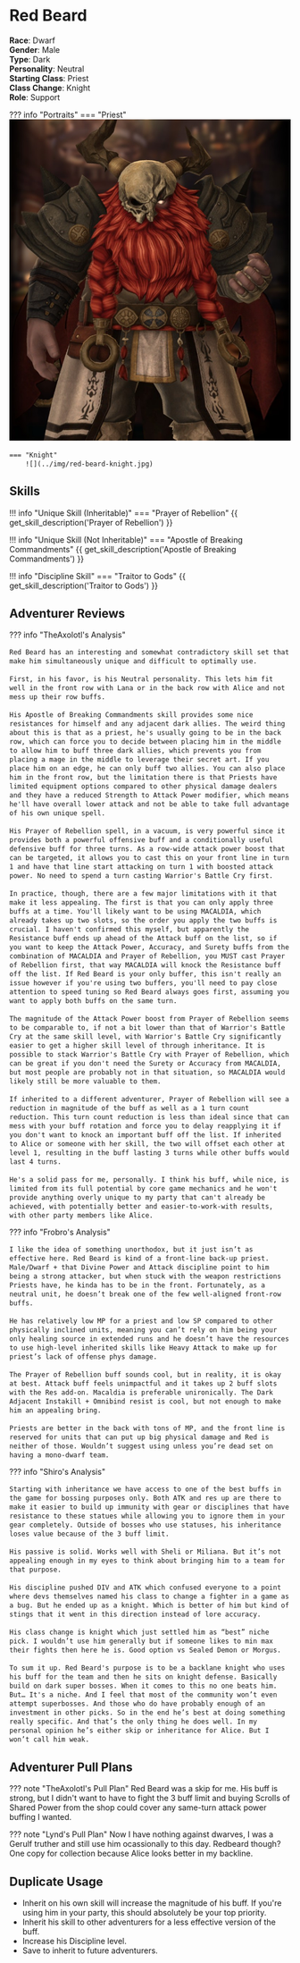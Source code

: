 # Red Beard

**Race**: Dwarf  
**Gender**: Male  
**Type**: Dark  
**Personality**: Neutral  
**Starting Class**: Priest  
**Class Change**: Knight  
**Role**: Support

??? info "Portraits"
    === "Priest"
        ![](../img/red-beard-priest.jpg)

    === "Knight"
        ![](../img/red-beard-knight.jpg)

## Skills

!!! info "Unique Skill (Inheritable)"
    === "Prayer of Rebellion"
        {{ get_skill_description('Prayer of Rebellion') }}

!!! info "Unique Skill (Not Inheritable)"
    === "Apostle of Breaking Commandments"
        {{ get_skill_description('Apostle of Breaking Commandments') }}

!!! info "Discipline Skill"
    === "Traitor to Gods"
        {{ get_skill_description('Traitor to Gods') }}

## Adventurer Reviews

??? info "TheAxolotl's Analysis"

    Red Beard has an interesting and somewhat contradictory skill set that make him simultaneously unique and difficult to optimally use.

    First, in his favor, is his Neutral personality. This lets him fit well in the front row with Lana or in the back row with Alice and not mess up their row buffs.

    His Apostle of Breaking Commandments skill provides some nice resistances for himself and any adjacent dark allies. The weird thing about this is that as a priest, he's usually going to be in the back row, which can force you to decide between placing him in the middle to allow him to buff three dark allies, which prevents you from placing a mage in the middle to leverage their secret art. If you place him on an edge, he can only buff two allies. You can also place him in the front row, but the limitation there is that Priests have limited equipment options compared to other physical damage dealers and they have a reduced Strength to Attack Power modifier, which means he'll have overall lower attack and not be able to take full advantage of his own unique spell.

    His Prayer of Rebellion spell, in a vacuum, is very powerful since it provides both a powerful offensive buff and a conditionally useful defensive buff for three turns. As a row-wide attack power boost that can be targeted, it allows you to cast this on your front line in turn 1 and have that line start attacking on turn 1 with boosted attack power. No need to spend a turn casting Warrior's Battle Cry first.
    
    In practice, though, there are a few major limitations with it that make it less appealing. The first is that you can only apply three buffs at a time. You'll likely want to be using MACALDIA, which already takes up two slots, so the order you apply the two buffs is crucial. I haven't confirmed this myself, but apparently the Resistance buff ends up ahead of the Attack buff on the list, so if you want to keep the Attack Power, Accuracy, and Surety buffs from the combination of MACALDIA and Prayer of Rebellion, you MUST cast Prayer of Rebellion first, that way MACALDIA will knock the Resistance buff off the list. If Red Beard is your only buffer, this isn't really an issue however if you're using two buffers, you'll need to pay close attention to speed tuning so Red Beard always goes first, assuming you want to apply both buffs on the same turn.

    The magnitude of the Attack Power boost from Prayer of Rebellion seems to be comparable to, if not a bit lower than that of Warrior's Battle Cry at the same skill level, with Warrior's Battle Cry significantly easier to get a higher skill level of through inheritance. It is possible to stack Warrior's Battle Cry with Prayer of Rebellion, which can be great if you don't need the Surety or Accuracy from MACALDIA, but most people are probably not in that situation, so MACALDIA would likely still be more valuable to them.

    If inherited to a different adventurer, Prayer of Rebellion will see a reduction in magnitude of the buff as well as a 1 turn count reduction. This turn count reduction is less than ideal since that can mess with your buff rotation and force you to delay reapplying it if you don't want to knock an important buff off the list. If inherited to Alice or someone with her skill, the two will offset each other at level 1, resulting in the buff lasting 3 turns while other buffs would last 4 turns.

    He's a solid pass for me, personally. I think his buff, while nice, is limited from its full potential by core game mechanics and he won't provide anything overly unique to my party that can't already be achieved, with potentially better and easier-to-work-with results, with other party members like Alice.

??? info "Frobro's Analysis"

    I like the idea of something unorthodox, but it just isn’t as effective here. Red Beard is kind of a front-line back-up priest. Male/Dwarf + that Divine Power and Attack discipline point to him being a strong attacker, but when stuck with the weapon restrictions Priests have, he kinda has to be in the front. Fortunately, as a neutral unit, he doesn’t break one of the few well-aligned front-row buffs.

    He has relatively low MP for a priest and low SP compared to other physically inclined units, meaning you can’t rely on him being your only healing source in extended runs and he doesn’t have the resources to use high-level inherited skills like Heavy Attack to make up for priest’s lack of offense phys damage.

    The Prayer of Rebellion buff sounds cool, but in reality, it is okay at best. Attack buff feels unimpactful and it takes up 2 buff slots with the Res add-on. Macaldia is preferable unironically. The Dark Adjacent Instakill + Omnibind resist is cool, but not enough to make him an appealing bring.

    Priests are better in the back with tons of MP, and the front line is reserved for units that can put up big physical damage and Red is neither of those. Wouldn’t suggest using unless you’re dead set on having a mono-dwarf team.

??? info "Shiro's Analysis"

    Starting with inheritance we have access to one of the best buffs in the game for bossing purposes only. Both ATK and res up are there to make it easier to build up immunity with gear or disciplines that have resistance to these statues while allowing you to ignore them in your gear completely. Outside of bosses who use statuses, his inheritance loses value because of the 3 buff limit.

    His passive is solid. Works well with Sheli or Miliana. But it’s not appealing enough in my eyes to think about bringing him to a team for that purpose.

    His discipline pushed DIV and ATK which confused everyone to a point where devs themselves named his class to change a fighter in a game as a bug. But he ended up as a knight. Which is better of him but kind of stings that it went in this direction instead of lore accuracy.

    His class change is knight which just settled him as “best” niche pick. I wouldn’t use him generally but if someone likes to min max their fights then here he is. Good option vs Sealed Demon or Morgus.

    To sum it up. Red Beard's purpose is to be a backlane knight who uses his buff for the team and then he sits on knight defense. Basically build on dark super bosses. When it comes to this no one beats him. But… It's a niche. And I feel that most of the community won’t even attempt superbosses. And those who do have probably enough of an investment in other picks. So in the end he’s best at doing something really specific. And that’s the only thing he does well. In my personal opinion he’s either skip or inheritance for Alice. But I won’t call him weak.

## Adventurer Pull Plans

??? note "TheAxolotl's Pull Plan"
    Red Beard was a skip for me. His buff is strong, but I didn't want to have to fight the 3 buff limit and buying Scrolls of Shared Power from the shop could cover any same-turn attack power buffing I wanted.

??? note "Lynd's Pull Plan"
    Now I have nothing against dwarves, I was a Gerulf truther and still use him ocassionally to this day. Redbeard though? One copy for collection because Alice looks better in my backline.

## Duplicate Usage

* Inherit on his own skill will increase the magnitude of his buff. If you're using him in your party, this should absolutely be your top priority.
* Inherit his skill to other adventurers for a less effective version of the buff.
* Increase his Discipline level.
* Save to inherit to future adventurers.
